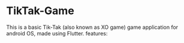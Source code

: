 # TikTak-Game
This is a basic Tik-Tak (also known as XO game) game application for android OS, made using Flutter.
features:
  
